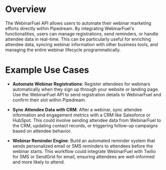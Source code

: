 # Overview

The WebinarFuel API allows users to automate their webinar marketing efforts directly within Pipedream. By integrating WebinarFuel's functionalities, users can manage registrations, send reminders, or handle attendee data in real-time. This can be particularly useful for enriching attendee data, syncing webinar information with other business tools, and managing the entire webinar lifecycle programmatically.

# Example Use Cases

- **Automate Webinar Registrations**: Register attendees for webinars automatically when they sign up through your website or landing page. Use the WebinarFuel API to send registration details to WebinarFuel and confirm their slot within Pipedream.

- **Sync Attendee Data with CRM**: After a webinar, sync attendee information and engagement metrics with a CRM like Salesforce or HubSpot. This could involve sending attendee data from WebinarFuel to the CRM, updating contact records, or triggering follow-up campaigns based on attendee behavior.

- **Webinar Reminder Engine**: Build an automated reminder system that sends personalized email or SMS reminders to attendees before the webinar starts. This workflow could integrate WebinarFuel with Twilio for SMS or SendGrid for email, ensuring attendees are well-informed and more likely to attend.
